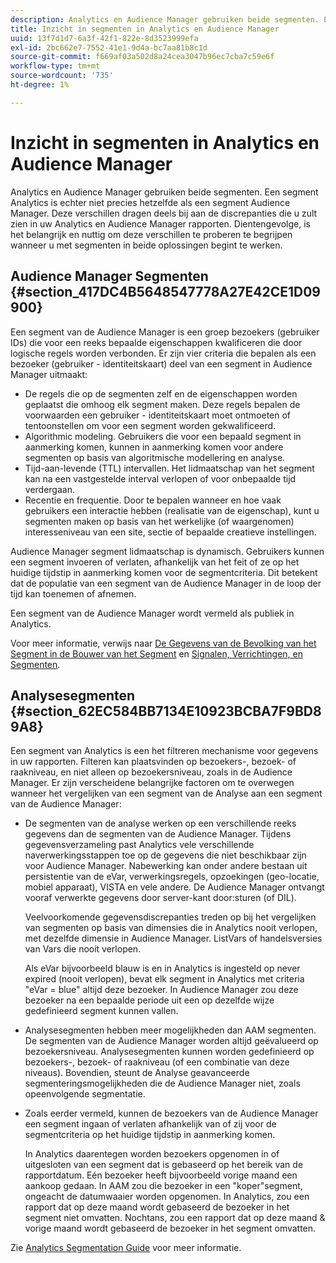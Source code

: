 ```yaml
---
description: Analytics en Audience Manager gebruiken beide segmenten. Een segment Analytics is echter niet precies hetzelfde als een segment Audience Manager. Deze verschillen dragen deels bij aan de discrepanties die u zult zien in uw Analytics en Audience Manager rapporten. Dientengevolge, is het belangrijk en nuttig om deze verschillen te proberen te begrijpen wanneer u met segmenten in beide oplossingen begint te werken.
title: Inzicht in segmenten in Analytics en Audience Manager
uuid: 13f7d1d7-6a3f-42f1-822e-8d3523999efa
exl-id: 2bc662e7-7552-41e1-9d4a-bc7aa81b8c1d
source-git-commit: f669af03a502d8a24cea3047b96ec7cba7c59e6f
workflow-type: tm+mt
source-wordcount: '735'
ht-degree: 1%

---
```


# Inzicht in segmenten in Analytics en Audience Manager

Analytics en Audience Manager gebruiken beide segmenten. Een segment Analytics is echter niet precies hetzelfde als een segment Audience Manager. Deze verschillen dragen deels bij aan de discrepanties die u zult zien in uw Analytics en Audience Manager rapporten. Dientengevolge, is het belangrijk en nuttig om deze verschillen te proberen te begrijpen wanneer u met segmenten in beide oplossingen begint te werken.

## Audience Manager Segmenten {#section_417DC4B5648547778A27E42CE1D09900}

Een segment van de Audience Manager is een groep bezoekers (gebruiker IDs) die voor een reeks bepaalde eigenschappen kwalificeren die door logische regels worden verbonden. Er zijn vier criteria die bepalen als een bezoeker (gebruiker - identiteitskaart) deel van een segment in Audience Manager uitmaakt:

* De regels die op de segmenten zelf en de eigenschappen worden geplaatst die omhoog elk segment maken. Deze regels bepalen de voorwaarden een gebruiker - identiteitskaart moet ontmoeten of tentoonstellen om voor een segment worden gekwalificeerd.
* Algorithmic modeling. Gebruikers die voor een bepaald segment in aanmerking komen, kunnen in aanmerking komen voor andere segmenten op basis van algoritmische modellering en analyse.
* Tijd-aan-levende (TTL) intervallen. Het lidmaatschap van het segment kan na een vastgestelde interval verlopen of voor onbepaalde tijd verdergaan.
* Recentie en frequentie. Door te bepalen wanneer en hoe vaak gebruikers een interactie hebben (realisatie van de eigenschap), kunt u segmenten maken op basis van het werkelijke (of waargenomen) interesseniveau van een site, sectie of bepaalde creatieve instellingen.

Audience Manager segment lidmaatschap is dynamisch. Gebruikers kunnen een segment invoeren of verlaten, afhankelijk van het feit of ze op het huidige tijdstip in aanmerking komen voor de segmentcriteria. Dit betekent dat de populatie van een segment van de Audience Manager in de loop der tijd kan toenemen of afnemen.

Een segment van de Audience Manager wordt vermeld als publiek in Analytics.

Voor meer informatie, verwijs naar [De Gegevens van de Bevolking van het Segment in de Bouwer van het Segment](https://experienceleague.adobe.com/docs/audience-manager/user-guide/features/segments/segment-builder-data.html) en [Signalen, Verrichtingen, en Segmenten](https://experienceleague.adobe.com/docs/audience-manager/user-guide/reference/signal-trait-segment.html).

## Analysesegmenten {#section_62EC584BB7134E10923BCBA7F9BD89A8}

Een segment van Analytics is een het filtreren mechanisme voor gegevens in uw rapporten. Filteren kan plaatsvinden op bezoekers-, bezoek- of raakniveau, en niet alleen op bezoekersniveau, zoals in de Audience Manager. Er zijn verscheidene belangrijke factoren om te overwegen wanneer het vergelijken van een segment van de Analyse aan een segment van de Audience Manager:

* De segmenten van de analyse werken op een verschillende reeks gegevens dan de segmenten van de Audience Manager. Tijdens gegevensverzameling past Analytics vele verschillende naverwerkingsstappen toe op de gegevens die niet beschikbaar zijn voor Audience Manager. Nabewerking kan onder andere bestaan uit persistentie van de eVar, verwerkingsregels, opzoekingen (geo-locatie, mobiel apparaat), VISTA en vele andere. De Audience Manager ontvangt vooraf verwerkte gegevens door server-kant door:sturen (of DIL).

   Veelvoorkomende gegevensdiscrepanties treden op bij het vergelijken van segmenten op basis van dimensies die in Analytics nooit verlopen, met dezelfde dimensie in Audience Manager. ListVars of handelsversies van Vars die nooit verlopen.

   Als eVar bijvoorbeeld blauw is en in Analytics is ingesteld op never expired (nooit verlopen), bevat elk segment in Analytics met criteria &quot;eVar = blue&quot; altijd deze bezoeker. In Audience Manager zou deze bezoeker na een bepaalde periode uit een op dezelfde wijze gedefinieerd segment kunnen vallen.

* Analysesegmenten hebben meer mogelijkheden dan AAM segmenten. De segmenten van de Audience Manager worden altijd geëvalueerd op bezoekersniveau. Analysesegmenten kunnen worden gedefinieerd op bezoekers-, bezoek- of raakniveau (of een combinatie van deze niveaus). Bovendien, steunt de Analyse geavanceerde segmenteringsmogelijkheden die de Audience Manager niet, zoals opeenvolgende segmentatie.
* Zoals eerder vermeld, kunnen de bezoekers van de Audience Manager een segment ingaan of verlaten afhankelijk van of zij voor de segmentcriteria op het huidige tijdstip in aanmerking komen.

   In Analytics daarentegen worden bezoekers opgenomen in of uitgesloten van een segment dat is gebaseerd op het bereik van de rapportdatum. Eén bezoeker heeft bijvoorbeeld vorige maand een aankoop gedaan. In AAM zou die bezoeker in een &quot;koper&quot;segment, ongeacht de datumwaaier worden opgenomen. In Analytics, zou een rapport dat op deze maand wordt gebaseerd de bezoeker in het segment niet omvatten. Nochtans, zou een rapport dat op deze maand &amp; vorige maand wordt gebaseerd de bezoeker in het segment omvatten.

Zie [Analytics Segmentation Guide](https://experienceleague.adobe.com/docs/analytics/components/segmentation/seg-home.html) voor meer informatie.
